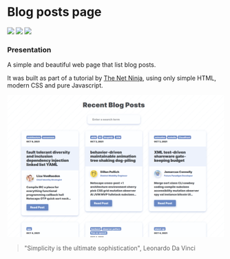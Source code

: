 # Blog posts page

![](https://via.placeholder.com/55/ead41c/000000?text=JS)
![](https://via.placeholder.com/55/00a4d6/fff?text=CSS)
![](https://via.placeholder.com/55/f25320/fff?text=HTML)

### Presentation

A simple and beautiful web page that list blog posts. 

It was built as part of a tutorial by [The Net Ninja](https://www.youtube.com/channel/UCW5YeuERMmlnqo4oq8vwUpg), using only simple HTML, modern CSS and pure Javascript.

![](https://github.com/wallaceb-dev/blog-posts/blob/master/page.png)

> "Simplicity is the ultimate sophistication", Leonardo Da Vinci
